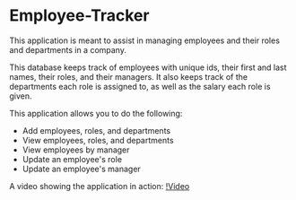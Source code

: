 # Employee-Tracker

This application is meant to assist in managing employees and their roles and departments in a company.

This database keeps track of employees with unique ids, their first and last names, their roles, and their managers. It also keeps track of the departments each role is assigned to, as well as the salary each role is given.

This application allows you to do the following:

- Add employees, roles, and departments
- View employees, roles, and departments
- View employees by manager
- Update an employee's role
- Update an employee's manager

A video showing the application in action: [!Video](https://drive.google.com/file/d/1Y2EpMZLEBV8lLXB46YgsvNuxKeXkUYMy/view)